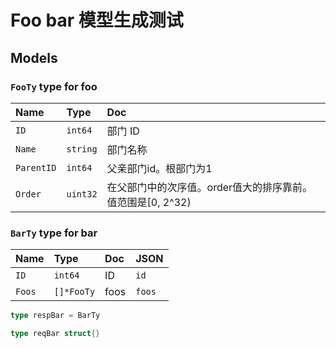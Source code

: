 # Foo bar 模型生成测试

## Models

### `FooTy` type for foo

Name|Type|Doc
:---|:---|:--
`ID`|`int64`|部门 ID
`Name`|`string`|部门名称
`ParentID`|`int64`|父亲部门id。根部门为1
`Order`|`uint32`|在父部门中的次序值。order值大的排序靠前。值范围是[0, 2^32)

### `BarTy` type for bar

Name|Type|Doc|JSON
:---|:---|:--|:---
`ID`|`int64`|ID|`id`
`Foos`|`[]*FooTy`|foos|`foos`

```go
type respBar = BarTy
```

```go
type reqBar struct{}
```
